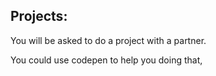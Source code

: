 ## Projects:

You will be asked to do a project with a partner.

You could use codepen to help you doing that,

